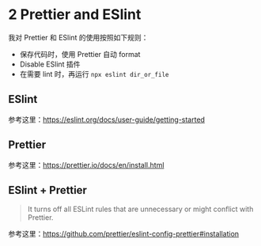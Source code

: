# 2 Prettier and ESlint

我对 Prettier 和 ESlint 的使用按照如下规则：

-   保存代码时，使用 Prettier 自动 format
-   Disable ESlint 插件
-   在需要 lint 时，再运行 `npx eslint dir_or_file`

## ESlint

参考这里：https://eslint.org/docs/user-guide/getting-started

## Prettier

参考这里：https://prettier.io/docs/en/install.html

## ESlint + Prettier

> It turns off all ESLint rules that are unnecessary or might conflict with Prettier.

参考这里：https://github.com/prettier/eslint-config-prettier#installation
